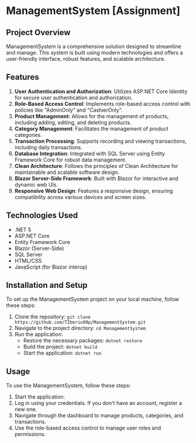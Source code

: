 # ManagementSystem [Assignment]

## Project Overview
ManagementSystem is a comprehensive solution designed to streamline and manage. This system is built using modern technologies and offers a user-friendly interface, robust features, and scalable architecture.

## Features
1. **User Authentication and Authorization**: Utilizes ASP.NET Core Identity for secure user authentication and authorization.
2. **Role-Based Access Control**: Implements role-based access control with policies like "AdminOnly" and "CashierOnly".
3. **Product Management**: Allows for the management of products, including adding, editing, and deleting products.
4. **Category Management**: Facilitates the management of product categories.
5. **Transaction Processing**: Supports recording and viewing transactions, including daily transactions.
6. **Database Integration**: Integrated with SQL Server using Entity Framework Core for robust data management.
7. **Clean Architecture**: Follows the principles of Clean Architecture for maintainable and scalable software design.
8. **Blazor Server-Side Framework**: Built with Blazor for interactive and dynamic web UIs.
9. **Responsive Web Design**: Features a responsive design, ensuring compatibility across various devices and screen sizes.

## Technologies Used
- .NET 5
- ASP.NET Core
- Entity Framework Core
- Blazor (Server-Side)
- SQL Server
- HTML/CSS
- JavaScript (for Blazor interop)


## Installation and Setup
To set up the ManagementSystem project on your local machine, follow these steps:
1. Clone the repository: `git clone https://github.com/TIberiu99p/ManagementSystem.git`
2. Navigate to the project directory: `cd ManagementSystem`
3. Run the application:
   - Restore the necessary packages: `dotnet restore`
   - Build the project: `dotnet build`
   - Start the application: `dotnet run`

## Usage
To use the ManagementSystem, follow these steps:
1. Start the application.
2. Log in using your credentials. If you don't have an account, register a new one.
3. Navigate through the dashboard to manage products, categories, and transactions.
4. Use the role-based access control to manage user roles and permissions.



